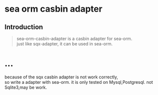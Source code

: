 # sea orm casbin adapter

## Introduction
> sea-orm-casbin-adapter is a casbin adapter for sea-orm.  
> just like sqx-adapter, it can be used in sea-orm.


# ...
because of the sqx casbin adapter is not work correctly,  
so  write a adapter with sea-orm. it is only tested on Mysql,Postgresql. not Sqlite3,may be work.